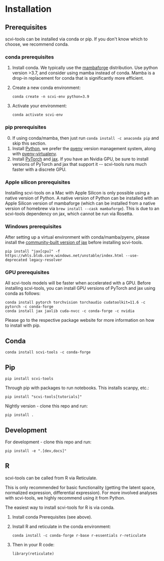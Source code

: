 # Installation

## Prerequisites

scvi-tools can be installed via conda or pip. If you don't know which to choose, we recommend conda.

### conda prerequisites

1. Install conda. We typically use the [mambaforge] distribution. Use python version >3.7, and consider using mamba instead of conda. Mamba is a drop-in replacement for conda that is significantly more efficient.

2. Create a new conda environment:

    ```
    conda create -n scvi-env python=3.9
    ```

3. Activate your environment:

    ```
    conda activate scvi-env
    ```

### pip prerequisites

0. If using conda/mamba, then just run `conda install -c anaconda pip` and skip this section.
1. Install [Python], we prefer the [pyenv](https://github.com/pyenv/pyenv/) version management system, along with [pyenv-virtualenv](https://github.com/pyenv/pyenv-virtualenv/).
2. Install [PyTorch] and [jax]. If you have an Nvidia GPU, be sure to install versions of PyTorch and jax that support it -- scvi-tools runs much faster with a discrete GPU.

### Apple silicon prerequisites

Installing scvi-tools on a Mac with Apple Silicon is only possible using a native version of Python. A native version of Python can be installed with an Apple Silicon version of mambaforge (which can be installed from a native version of homebrew via `brew install --cask mambaforge`). This is due to an scvi-tools dependency on jax, which cannot be run via Rosetta.

### Windows prerequisites

After setting up a virtual environment with conda/mamba/pyenv, please install the [community-built version of jax](https://github.com/cloudhan/jax-windows-builder) before installing scvi-tools.

```
pip install "jax[cpu]" -f https://whls.blob.core.windows.net/unstable/index.html --use-deprecated legacy-resolver
```

### GPU prerequisites

All scvi-tools models will be faster when accelerated with a GPU. Before installing scvi-tools, you can install GPU versions of PyTorch and jax using conda as follows:

```
conda install pytorch torchvision torchaudio cudatoolkit=11.6 -c pytorch -c conda-forge
conda install jax jaxlib cuda-nvcc -c conda-forge -c nvidia
```

Please go to the respective package website for more information on how to install with pip.

## Conda

```
conda install scvi-tools -c conda-forge
```

## Pip

```
pip install scvi-tools
```

Through pip with packages to run notebooks. This installs scanpy, etc.:

```
pip install "scvi-tools[tutorials]"
```

Nightly version - clone this repo and run:

```
pip install .
```

## Development

For development - clone this repo and run:

```
pip install -e ".[dev,docs]"
```

## R

scvi-tools can be called from R via Reticulate.

This is only recommended for basic functionality (getting the latent space, normalized expression, differential expression). For more involved analyses with scvi-tools, we highly recommend using it from Python.

The easiest way to install scvi-tools for R is via conda.

1. Install conda Prerequisites (see above).

2. Install R and reticulate in the conda environment:

    ```
    conda install -c conda-forge r-base r-essentials r-reticulate
    ```

3. Then in your R code:

    ```
    library(reticulate)
    ```

[mambaforge]: https://github.com/conda-forge/miniforge
[python]: https://www.python.org/downloads/
[pytorch]: http://pytorch.org
[jax]: https://jax.readthedocs.io/en/latest/
[reticulate]: https://rstudio.github.io/reticulate/
